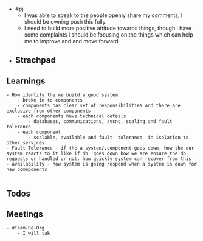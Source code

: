 - #pj
	- I was able to speak to the people openly share my comments, I should be owning push this fully.
	- I need to build more positive attitude towards things, though i have some complaints I should be focusing on the things which can help me to improve and and move forward
- ## Strachpad
## Learnings
	- How identify the we build a good system
		- broke in to components
		- components has clear set of responsibilities and there are exclusive from other components
		- each components have technical details
			- databases, communications, aysnc, scaling and fault tolerance
		- each component
			- scalable, available and fault  tolerance  in isolation to other services.
	- Fault Tolerance - if the a system/.component goes down, how the our system reacts to it like if db  goes down how we are ensure the db requests or handled or not. how quickly system can recover from this
	- availability - how system is going respond when a system is down for new commponents
	-
## Todos
## Meetings
	- #Team-Re-Org
		- I will tak